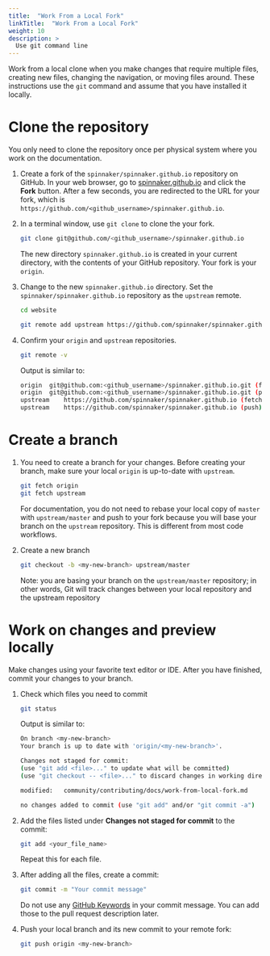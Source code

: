 ```yaml
---
title:  "Work From a Local Fork"
linkTitle:  "Work From a Local Fork"
weight: 10
description: >
  Use git command line
---
```


Work from a local clone when you make changes that require multiple files, creating new files, changing the navigation, or moving files around. These instructions use the `git` command and assume that you have installed it locally.

# Clone the repository

You only need to clone the repository once per physical system where you work
on the documentation.

1. Create a fork of the `spinnaker/spinnaker.github.io`
repository on GitHub. In your web browser, go to
[spinnaker.github.io](https://github.com/spinnaker/spinnaker.github.io)
and click the **Fork** button. After a few seconds, you are redirected to the
URL for your fork, which is `https://github.com/<github_username>/spinnaker.github.io`.

1.  In a terminal window, use `git clone` to clone the your fork.

      ```bash
      git clone git@github.com/<github_username>/spinnaker.github.io
      ```

      The new directory `spinnaker.github.io` is created in your current
      directory, with the contents of your GitHub repository. Your fork is your
      `origin`.

1.  Change to the new `spinnaker.github.io` directory. Set the `spinnaker/spinnaker.github.io` repository as the `upstream` remote.

      ```bash
      cd website

      git remote add upstream https://github.com/spinnaker/spinnaker.github.io
      ```

1.  Confirm your `origin` and `upstream` repositories.

    ```bash
    git remote -v
    ```

    Output is similar to:

    ```bash
    origin	git@github.com:<github_username>/spinnaker.github.io.git (fetch)
    origin	git@github.com:<github_username>/spinnaker.github.io.git (push)
    upstream	https://github.com/spinnaker/spinnaker.github.io (fetch)
    upstream	https://github.com/spinnaker/spinnaker.github.io (push)
    ```

# Create a branch

1. You need to create a branch for your changes. Before creating your branch, make sure your local `origin` is up-to-date with `upstream`.

	```bash
	git fetch origin
	git fetch upstream
	```

	For documentation, you do not need to rebase your local copy of `master` with `upstream/master` and push to your fork because you will base your branch on the `upstream` repository. This is different from most code workflows.

1. Create a new branch

   ```bash
   git checkout -b <my-new-branch> upstream/master
   ```
    Note: you are basing your branch on the `upstream/master` repository; in other words, Git will track changes between your local repository and the upstream repository

# Work on changes and preview locally

Make changes using your favorite text editor or IDE. After you have finished, commit your changes to your branch.

1. Check which files you need to commit

	```bash
	git status
	```

	Output is similar to:

	```bash
	On branch <my-new-branch>
	Your branch is up to date with 'origin/<my-new-branch>'.

	Changes not staged for commit:
	(use "git add <file>..." to update what will be committed)
	(use "git checkout -- <file>..." to discard changes in working directory)

	modified:   community/contributing/docs/work-from-local-fork.md

	no changes added to commit (use "git add" and/or "git commit -a")
	```

1. Add the files listed under **Changes not staged for commit** to the commit:

    ```bash
    git add <your_file_name>
    ```

    Repeat this for each file.

1.  After adding all the files, create a commit:

    ```bash
    git commit -m "Your commit message"
    ```

    Do not use any [GitHub Keywords](https://help.github.com/en/github/managing-your-work-on-github/linking-a-pull-request-to-an-issue#linking-a-pull-request-to-an-issue-using-a-keyword) in your commit message. You can add those to the pull request description later.

1. Push your local branch and its new commit to your remote fork:

    ```bash
    git push origin <my-new-branch>
    ```
